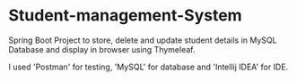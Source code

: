 # Student-management-System

Spring Boot Project to store, delete and update student details in MySQL Database and display in browser using Thymeleaf.

I used 'Postman' for testing, 'MySQL' for database and 'Intellij IDEA' for IDE.
